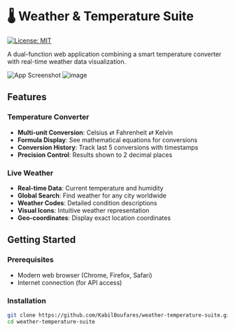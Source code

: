 # 🌡 Weather & Temperature Suite

[![License: MIT](https://img.shields.io/badge/License-MIT-yellow.svg)](https://opensource.org/licenses/MIT)

A dual-function web application combining a smart temperature converter with real-time weather data visualization.

![App Screenshot](./screenshot.png) 
![image](https://github.com/user-attachments/assets/20fce461-272f-445a-a853-eecb1494e714)


##  Features

###  Temperature Converter
- **Multi-unit Conversion**: Celsius ⇄ Fahrenheit ⇄ Kelvin
- **Formula Display**: See mathematical equations for conversions
- **Conversion History**: Track last 5 conversions with timestamps
- **Precision Control**: Results shown to 2 decimal places

###  Live Weather
- **Real-time Data**: Current temperature and humidity
- **Global Search**: Find weather for any city worldwide
- **Weather Codes**: Detailed condition descriptions
- **Visual Icons**: Intuitive weather representation
- **Geo-coordinates**: Display exact location coordinates

##  Getting Started

### Prerequisites
- Modern web browser (Chrome, Firefox, Safari)
- Internet connection (for API access)

### Installation
```bash
git clone https://github.com/KabilBoufares/weather-temperature-suite.git
cd weather-temperature-suite
